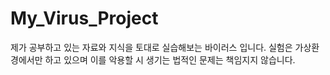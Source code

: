 # My_Virus_Project

제가 공부하고 있는 자료와 지식을 토대로 실습해보는 바이러스 입니다.
실험은 가상환경에서만 하고 있으며 이를 악용할 시 생기는 법적인 문제는 책임지지 않습니다.
